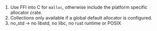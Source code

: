 1. Use FFI into C for `malloc`, otherwise include the platform specific allocator crate.
2. Collections only available if a global default allocator is configured.
3. no_std -> no libstd, no libc, no rust runtime or POSIX 